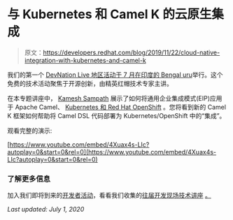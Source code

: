 # 与 Kubernetes 和 Camel K 的云原生集成

> 原文：<https://developers.redhat.com/blog/2019/11/22/cloud-native-integration-with-kubernetes-and-camel-k>

我们的第一个 [DevNation Live 地区活动于 7 月在印度的 Bengal uru](https://developers.redhat.com/devnationlive-india/)举行。这个免费的技术活动聚焦于开源创新，由精英红帽技术专家主讲。

在本专题讲座中， [Kamesh Sampath](https://developers.redhat.com/blog/author/kameshsampath/) 展示了如何将通用企业集成模式(EIP)应用于 Apache Camel、 [Kubernetes 和 Red Hat OpenShift](https://developers.redhat.com/topics/kubernetes/) 。您将看到新的 Camel K 框架如何帮助将 Camel DSL 代码部署为 Kubernetes/OpenShift 中的“集成”。

观看完整的演示:

[https://www.youtube.com/embed/4Xuax4s-LIc?autoplay=0&start=0&rel=0](https://www.youtube.com/embed/4Xuax4s-LIc?autoplay=0&start=0&rel=0)

### 了解更多信息

加入我们即将到来的[开发者活动](https://developers.redhat.com/events/)，看看我们收集的[往届开发现场技术讲座](https://developers.redhat.com/devnation/?page=0) [。](https://developers.redhat.com/events/)

*Last updated: July 1, 2020*